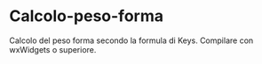 # Calcolo-peso-forma
Calcolo del peso forma secondo la formula di Keys.
Compilare con wxWidgets o superiore.
